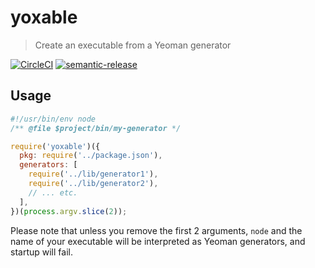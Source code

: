 # yoxable

> Create an executable from a Yeoman generator

[![CircleCI][circleci-image]][circleci-url]
[![semantic-release][semantic-release-image]][semantic-release-url]

## Usage

```js
#!/usr/bin/env node
/** @file $project/bin/my-generator */

require('yoxable')({
  pkg: require('../package.json'),
  generators: [
    require('../lib/generator1'),
    require('../lib/generator2'),
    // ... etc.
  ],
})(process.argv.slice(2));
```

Please note that unless you remove the first 2 arguments, `node` and the name of your executable will be interpreted as Yeoman generators, and startup will fail.

[semantic-release-image]: https://img.shields.io/badge/%20%20%F0%9F%93%A6%F0%9F%9A%80-semantic--release-e10079.svg

[semantic-release-url]: https://github.com/semantic-release/semantic-release

[circleci-image]: https://img.shields.io/circleci/project/github/ryaninvents/yoxable/master.svg?logo=circleci

[circleci-url]: https://circleci.com/gh/ryaninvents/yoxable
